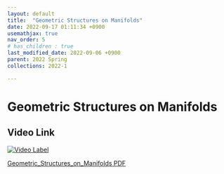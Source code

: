 ```yaml
---
layout: default
title:  "Geometric Structures on Manifolds"
date: 2022-09-17 01:11:34 +0900
usemathjax: true
nav_order: 5
# has_children : true
last_modified_date: 2022-09-06 +0900
parent: 2022 Spring
collections: 2022-1

---
```

# Geometric Structures on Manifolds


## Video Link

[![Video Label](https://img.youtube.com/vi/pvhoERz6Xu0/hqdefault.jpg)](https://youtu.be/pvhoERz6Xu0)

<!-- ## PDF Download -->

<!-- <object data="../2022_1_download/Geometric_Structures_on_Manifolds.pdf" width="750" height="1075" type='application/pdf'></object> -->
<a target='_blank' href='../2022_1_download/Geometric_Structures_on_Manifolds.pdf'>Geometric_Structures_on_Manifolds PDF</a>
